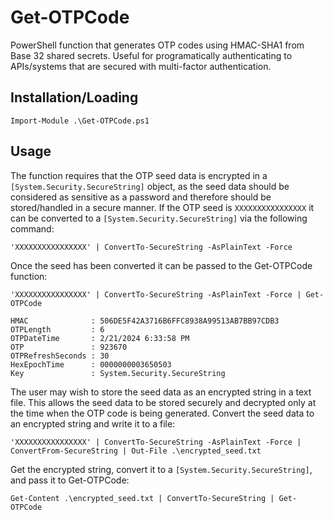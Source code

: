 # Get-OTPCode
PowerShell function that generates OTP codes using HMAC-SHA1 from Base 32 shared secrets.  Useful for programatically authenticating to APIs/systems that are secured with multi-factor authentication.

## Installation/Loading
```console
Import-Module .\Get-OTPCode.ps1
```

## Usage
The function requires that the OTP seed data is encrypted in a `[System.Security.SecureString]` object, as the seed data should be considered as sensitive as a password and therefore should be stored/handled in a secure manner.  If the OTP seed is `XXXXXXXXXXXXXXXX` it can be converted to a `[System.Security.SecureString]` via the following command:
```console
'XXXXXXXXXXXXXXXX' | ConvertTo-SecureString -AsPlainText -Force
```

Once the seed has been converted it can be passed to the Get-OTPCode function:
```console
'XXXXXXXXXXXXXXXX' | ConvertTo-SecureString -AsPlainText -Force | Get-OTPCode

HMAC              : 506DE5F42A3716B6FFC8938A99513AB7BB97CDB3
OTPLength         : 6
OTPDateTime       : 2/21/2024 6:33:58 PM
OTP               : 923670
OTPRefreshSeconds : 30
HexEpochTime      : 0000000003650503
Key               : System.Security.SecureString
```

The user may wish to store the seed data as an encrypted string in a text file.  This allows the seed data to be stored securely and decrypted only at the time when the OTP code is being generated.
Convert the seed data to an encrypted string and write it to a file:
```console
'XXXXXXXXXXXXXXXX' | ConvertTo-SecureString -AsPlainText -Force | ConvertFrom-SecureString | Out-File .\encrypted_seed.txt
```

Get the encrypted string, convert it to a `[System.Security.SecureString]`, and pass it to Get-OTPCode:
```console
Get-Content .\encrypted_seed.txt | ConvertTo-SecureString | Get-OTPCode
```
